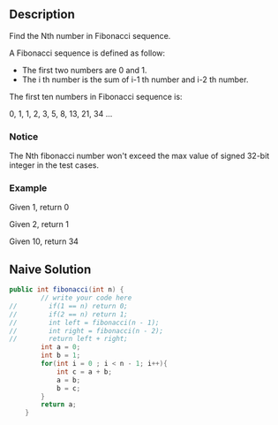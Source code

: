 ## Description
Find the Nth number in Fibonacci sequence.

A Fibonacci sequence is defined as follow:

* The first two numbers are 0 and 1.
* The i th number is the sum of i-1 th number and i-2 th number.

The first ten numbers in Fibonacci sequence is:

0, 1, 1, 2, 3, 5, 8, 13, 21, 34 ...

### Notice

The Nth fibonacci number won't exceed the max value of signed 32-bit integer in the test cases.

### Example
Given 1, return 0

Given 2, return 1

Given 10, return 34



## Naive Solution
```java
public int fibonacci(int n) {
        // write your code here
//        if(1 == n) return 0;
//        if(2 == n) return 1;
//        int left = fibonacci(n - 1);
//        int right = fibonacci(n - 2);
//        return left + right;
        int a = 0;
        int b = 1;
        for(int i = 0 ; i < n - 1; i++){
            int c = a + b;
            a = b;
            b = c;
        }
        return a;
    }
```